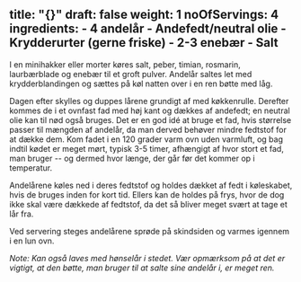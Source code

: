 title: "{}"
draft: false
weight: 1
noOfServings: 4
ingredients:
	- 4 andelår
	- Andefedt/neutral olie
	- Krydderurter (gerne friske)
	- 2-3 enebær
	- Salt
---

I en minihakker eller morter køres salt, peber, timian, rosmarin,
laurbærblade og enebær til et groft pulver. Andelår saltes let med
krydderblandingen og sættes på køl natten over i en ren bøtte med låg.

Dagen efter skylles og duppes lårene grundigt af med køkkenrulle.
Derefter kommes de i et ovnfast fad med høj kant og dækkes af andefedt;
en neutral olie kan til nød også bruges. Det er en god idé at bruge et
fad, hvis størrelse passer til mængden af andelår, da man derved behøver
mindre fedtstof for at dække dem. Kom fadet i en 120 grader varm ovn
uden varmluft, og bag indtil kødet er meget mørt, typisk 3-5 timer,
afhængigt af hvor stort et fad, man bruger -- og dermed hvor længe, der
går før det kommer op i temperatur.

Andelårene køles ned i deres fedtstof og holdes dækket af fedt i
køleskabet, hvis de bruges inden for kort tid. Ellers kan de holdes på
frys, hvor de dog ikke skal være dækkede af fedtstof, da det så bliver
meget svært at tage et lår fra.

Ved servering steges andelårene sprøde på skindsiden og varmes igennem i
en lun ovn.

*Note: Kan også laves med hønselår i stedet. Vær opmærksom på at det er
vigtigt, at den bøtte, man bruger til at salte sine andelår i, er meget
ren.*


